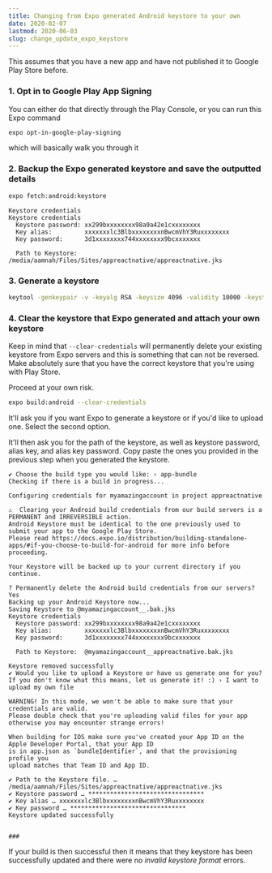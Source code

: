 ```yaml
---
title: Changing from Expo generated Android keystore to your own
date: 2020-02-07
lastmod: 2020-06-03
slug: change_update_expo_keystore
---
```


This assumes that you have a new app and have not published it to Google Play Store before.

### 1. Opt in to Google Play App Signing

You can either do that directly through the Play Console, or you can run this Expo command

```bash
expo opt-in-google-play-signing
```

which will basically walk you through it

### 2. Backup the Expo generated keystore and save the outputted details

```bash
expo fetch:android:keystore
```

```
Keystore credentials
Keystore credentials
  Keystore password: xx299bxxxxxxxx98a9a42e1cxxxxxxxx
  Key alias:         xxxxxxxlc3BlbxxxxxxxxnBwcmVhY3Ruxxxxxxxx
  Key password:      3d1xxxxxxxx744xxxxxxxx9bcxxxxxxx

  Path to Keystore:  /media/aamnah/Files/Sites/appreactnative/appreactnative.jks
```

### 3. Generate a keystore

```bash
keytool -genkeypair -v -keyalg RSA -keysize 4096 -validity 10000 -keystore KEYSTORE_OUTPUT_FILE.keystore -alias KEY_ALIAS
```

### 4. Clear the keystore that Expo generated and attach your own keystore

Keep in mind that `--clear-credentials` will permanently delete your existing keystore from Expo servers and this is something that can not be reversed. Make absolutely sure that you have the correct keystore that you're using with Play Store.

Proceed at your own risk.

```bash
expo build:android --clear-credentials
```

It'll ask you if you want Expo to generate a keystore or if you'd like to upload one. Select the second option.

It'll then ask you for the path of the keystore, as well as keystore password, alias key, and alias key password. Copy paste the ones you provided in the previous step when you generated the keystore.

```
✔ Choose the build type you would like: › app-bundle
Checking if there is a build in progress...

Configuring credentials for myamazingaccount in project appreactnative

⚠️  Clearing your Android build credentials from our build servers is a PERMANENT and IRREVERSIBLE action.
Android Keystore must be identical to the one previously used to submit your app to the Google Play Store.
Please read https://docs.expo.io/distribution/building-standalone-apps/#if-you-choose-to-build-for-android for more info before proceeding.

Your Keystore will be backed up to your current directory if you continue.

? Permanently delete the Android build credentials from our servers? Yes
Backing up your Android Keystore now...
Saving Keystore to @myamazingaccount__.bak.jks
Keystore credentials
  Keystore password: xx299bxxxxxxxx98a9a42e1cxxxxxxxx
  Key alias:         xxxxxxxlc3BlbxxxxxxxxnBwcmVhY3Ruxxxxxxxx
  Key password:      3d1xxxxxxxx744xxxxxxxx9bcxxxxxxx

  Path to Keystore:  @myamazingaccount__appreactnative.bak.jks

Keystore removed successfully
✔ Would you like to upload a Keystore or have us generate one for you?
If you don't know what this means, let us generate it! :) › I want to upload my own file

WARNING! In this mode, we won't be able to make sure that your credentials are valid.
Please double check that you're uploading valid files for your app otherwise you may encounter strange errors!

When building for IOS make sure you've created your App ID on the Apple Developer Portal, that your App ID
is in app.json as `bundleIdentifier`, and that the provisioning profile you
upload matches that Team ID and App ID.

✔ Path to the Keystore file. … /media/aamnah/Files/Sites/appreactnative/appreactnative.jks
✔ Keystore password … ********************************
✔ Key alias … xxxxxxxlc3BlbxxxxxxxxnBwcmVhY3Ruxxxxxxxx
✔ Key password … ********************************
Keystore updated successfully


###
```

If your build is then successful then it means that they keystore has been successfully updated and there were no _invalid keystore format_ errors.
